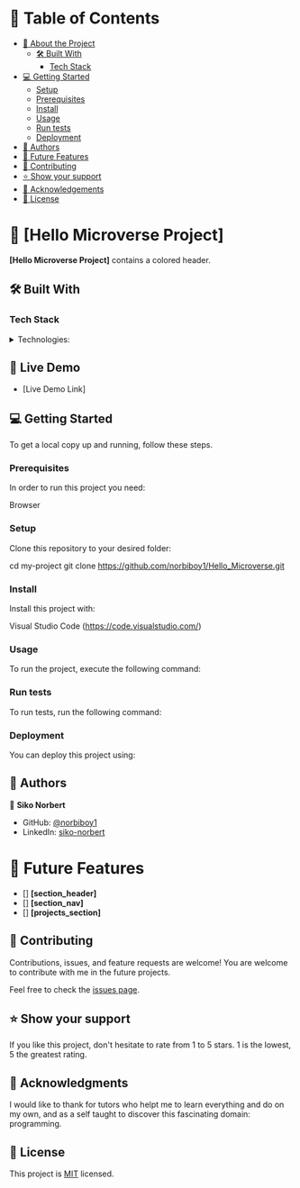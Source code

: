 <a name="readme-top"></a>

# 📗 Table of Contents

- [📖 About the Project](#about-project)
  - [🛠 Built With](#built-with)
    - [Tech Stack](#tech-stack)
- [💻 Getting Started](#getting-started)
  - [Setup](#setup)
  - [Prerequisites](#prerequisites)
  - [Install](#install)
  - [Usage](#usage)
  - [Run tests](#run-tests)
  - [Deployment](#deployment)
- [👥 Authors](#authors)
- [🔭 Future Features](#future-features)
- [🤝 Contributing](#contributing)
- [⭐️ Show your support](#support)
- [🙏 Acknowledgements](#acknowledgements)
- [📝 License](#license)

# 📖 [Hello Microverse Project] <a name="about-project"></a>

**[Hello Microverse Project]** contains a colored header.

## 🛠 Built With <a name="built-with"></a>

### Tech Stack <a name="tech-stack"></a>

<details>
  <summary>Technologies:</summary>
    <ul>
        <li>HTML5</li>
        <li>CSS3</li>
    </ul>
</details>

## 🚀 Live Demo <a name="live-demo"></a>

- [Live Demo Link]

## 💻 Getting Started <a name="getting-started"></a>

To get a local copy up and running, follow these steps.

### Prerequisites

In order to run this project you need:

Browser

### Setup

Clone this repository to your desired folder:

cd my-project
git clone https://github.com/norbiboy1/Hello_Microverse.git

### Install

Install this project with:

Visual Studio Code (https://code.visualstudio.com/)

### Usage

To run the project, execute the following command:

### Run tests

To run tests, run the following command:

### Deployment

You can deploy this project using:

## 👥 Authors <a name="authors"></a>

👤 **Siko Norbert**

- GitHub: [@norbiboy1](https://github.com/norbiboy1/)
- LinkedIn: [siko-norbert](https://www.linkedin.com/in/siko-norbert/)

# 🔭 Future Features

- [] **[section_header]**
- [] **[section_nav]**
- [] **[projects_section]**

## 🤝 Contributing <a name="contributing"></a>

Contributions, issues, and feature requests are welcome!
You are welcome to contribute with me in the future projects.

Feel free to check the [issues page](../../issues/).

## ⭐️ Show your support <a name="support"></a>

If you like this project, don't hesitate to rate from 1 to 5 stars. 1 is the lowest, 5 the greatest rating.

## 🙏 Acknowledgments <a name="acknowledgements"></a>

I would like to thank for tutors who helpt me to learn everything and do on my own, and as a self taught to discover this fascinating domain: programming.

## 📝 License <a name="license"></a>

This project is [MIT](./LICENSE) licensed.

